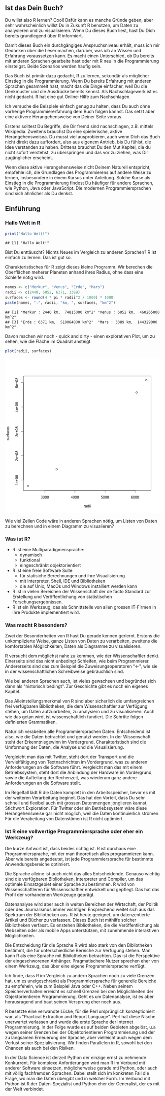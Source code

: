 ## Ist das Dein Buch?

Du willst also R lernen? Cool! Dafür kann es manche Gründe geben, aber sehr
wahrscheinlich willst Du in Zukunft R benutzen, um Daten zu analysieren und zu
visualisieren. Wenn Du dieses Buch liest, hast Du Dich bereits grundlegend
über R informiert.

Damit dieses Buch ein durchgängiges Anspruchsniveau erhält, muss ich mir
Gedanken über die Leser machen, darüber, was ich an Wissen und Erfahrung
voraussetzen kann. Es macht einen Unterschied, ob Du bereits mit anderen
Sprachen gearbeite hast oder mit R neu in die Programmierung einsteigst.
Beide Szenarios werden häufig sein.

Das Buch ist primär dazu gedacht, R zu lernen, sekundär als möglicher
Einstieg in die Programmierung. Wenn Du bereits Erfahrung mit anderen Sprachen
gesammelt hast, macht das die Dinge einfacher, weil Du die Denkmuster und die
Ausdrücke bereits kennst. Als Nachschlagewerk ist es nicht gedacht. R hat
eine gut Online-Hilfe zum Nachschlagen.

Ich versuche die Beispiele einfach genug zu halten, dass Du auch ohne
vorherige Programmiererfahrung dem Buch folgen kannst. Das setzt aber eine
aktivere Herangehensweise von Deiner Seite voraus.

Erstens solltest Du Begriffe, die Dir fremd sind nachschlagen, z.B. mittels
Wikipedia. Zweitens brauchst Du eine spielerische, aktive Herangehensweisea.
Du musst viel ausprobieren, auch wenn Dich das Buch nicht direkt dazu
auffordert, also aus eigenem Antrieb, bis Du fühlst, die Idee verstanden zu
haben. Drittens brauchst Du den Mut Kapitel, die du nicht sofort verstehst, zu
überspringen und das vor zu ziehen, was Dir zugänglicher erscheint.

Wenn diese aktive Herangehensweise nicht Deinem Naturell entspricht, empfehle
ich, die Grundlagen des Programmierens auf andere Weise zu lernen, insbesondere
in einem Kursus unter Anleitung. Solche Kurse als Einstieg in die
Programmierung findest Du häufiger für andere Sprachen, wie Python, Java oder
JavaScript. Die modernen Programmiersprachen sind sich ähnlicher als Du denkst.

## Einführung

### Hallo Welt in R


```r
print("Hallo Welt!")
```

```
## [1] "Hallo Welt!"
```

Bist Du enttäuscht? Nichts Neues im Vergleich zu anderen Sprachen?
R ist einfach zu lernen. Das ist gut so.

Charakteristisches für R zeigt dieses kleine Programm. Wir berechen die
Oberflächen meherer Planeten anhand ihres Radius, ohne dass eine Schleife
nötig wird.


```r
names <- c("Merkur", "Venus", "Erde", "Mars")
radii <- c(2440, 6052, 6371, 3389)
surfaces <- round(4 * pi * radii^2 / 1000) * 1000
paste(names, ":", radii, "km, ", surfaces, "km^2")
```

```
## [1] "Merkur : 2440 km,  74815000 km^2" "Venus : 6052 km,  460265000 km^2"
## [3] "Erde : 6371 km,  510064000 km^2"  "Mars : 3389 km,  144329000 km^2"
```

Davon machen wir noch - quick and dirty - einen explorativen Plot, um zu sehen,
wie die Fläche im Quadrat ansteigt.


```r
plot(radii, surfaces)
```

![plot of chunk planetsPlot](figure/planetsPlot-1.png) 

Wie viel Zeilen Code wäre in anderen Sprachen nötig, um Listen von Daten zu
berechnen und in einem Diagramm zu visualieren?

### Was ist R?

* R ist eine Multiparadigmensprache:
    * dynamisch
    * funktional
    * eingeschränkt objektorientiert
* R ist eine freie Software Suite
    * für statisiche Berechnungen und ihre Visualisierung
    * mit Interpreter, Shell, IDE und Bibliotheken
    * die auf Unix, MacOs und Windows installiert werden kann
* R ist in vielen Bereichen der Wissenschaft der de facto Standard zur
  Erstellung und Veröffentlichung von statistischen Forschungsergebnissen.
* R ist ein Werkzeug, das als Schnittstelle von allen grossen IT-Firmen
  in ihre Produkte implementiert wird.

### Was macht R besonders?

Zwei der Besonderheiten von R hast Du gerade kennen gerlernt. Erstens die
unkomplizierte Weise, ganze Listen von Daten zu verarbeiten, zweitens die
komfortablen Möglichkeiten, Daten als Diagramme zu visualisieren.

R versucht dem möglichst nahe zu kommen, wie der Wissenschaftler denkt.
Einerseits sind das nicht unbedingt Schleifen, wie beim Programmierer.
Andererseits sind das zum Beispiel die Zuweisungsoperatoren "<-", wie sie
in der wissenschaftlichen Schreibweise gebräuchlich sind.

Wie bei anderen Sprachen auch, ist vieles gewachsen und begründet sich dann
als "historisch bedingt". Zur Geschichte gibt es noch ein eigenes Kapitel.

Das Alleinstellungsmerkmal von R sind aber sicherlich die umfangreichen
frei verfügbaren Bibliotheken, die dem Wissenschaftler zur Verfügung stehen,
um Daten aufzuarbeiten, zu analysiern und zu visualisieren. Auch wie
das getan wird, ist wissenschaftlich fundiert. Die Schritte folgen
definierten Grammatiken.

Natürlich verabeiten alle Programmiersprachen Daten. Entscheidend ist also,
wie die Daten betrachtet und genutzt werden. In der Wissenschaft steht der
Erkenntnisgewinn im Vordergrund. Charakteristisch sind die Umformung der
Daten, die Analyse und die Visualisierung.

Vergleicht man das mit Twitter, steht dort der Transport und die Vervielfältigung
von Textnachrichten im Vordergrund, was zu anderen Anforderungen an die Software
führt. Vergleicht man das mit einem Betriebssystem, steht dort die Anbindung
der Hardware im Vordergrund, sowie die Aufteilung der Rechenzeit, was wiederum
ganz andere Anforderungen an die Software stellt.

Im Regelfall lädt R die Daten komplett in den Arbeitsspeicher, bevor es mit der
weiteren Verarbeitung beginnt. Das hat den Vorteil, dass Du sehr schnell und
flexibel auch mit grossen Datenmengen jonglieren kannst, Stichwort Exploration.
Für Twitter oder ein Betriebssystem wäre diese Herangehensweise gar nicht
möglich, weil die Daten kontinuierlich strömen. Für die Verabeitung von
Datenstömen ist R nicht optimiert.

### Ist R eine vollwertige Programmiersprache oder eher ein Werkzeug?

Die kurze Antwort ist, dass beides richtig ist. R ist durchaus eine
Programmiersprache, mit der man theoretisch alles programmieren kann.
Aber wie bereits angedeutet, ist jede Programmiersprache für bestimmte
Anwendungsbereiche optimiert.

Die Sprache alleine ist auch nicht das alles Entscheidende. Genauso wichtig
sind die verfügbaren Bibliotheken, Interpreter und Compiler, um das optimale
Einsatzgebiet einer Sprache zu bestimmen. R wird von Wissenschaftleren für
Wissenschaftler entwickelt und gepflegt. Das hat das Profil der vorhandenen
Werkzeuge geprägt.

Datenanalyse wird aber auch in weiten Bereichen der Wirtschaft, der Politik
oder des Journalismus immer wichtiger. Ensprechend weitet sich aus das Spektrum
der Bibliotheken aus. R ist heute geeignet, um datenzentierte Artikel und Bücher
zu verfassen. Dieses Buch ist mithilfe solcher Bibliotheken verfasst. Es
enstehen Bibliotheken, die die Veröffentlichung als Webseiten oder als mobile
Apps unterstützen, mit zunehmende interaktiven Möglichkeiten.

Die Entscheidung für die Sprache R wird also stark von den Bibliotheken
bestimmt, die für unterschiedliche Bereiche zur Verfügung stehen. Man kann R
als eine Sprache mit Bibilotheken betrachten. Das ist die Perspektive der
eingeschworenen Anhänger. Pragmatischere Nutzer sprechen eher von einem
Werkzeug, das über eine eigene Programmiersprache verfügt.

Ich finde, dass R im Vergleich zu andern Sprachen noch zu viele Grenzen
hat, um es uneigeschränkt als Programmiersprache für generelle Bereiche zu
empfeheln, wie zum Beispiel Java oder C++. Neben seinem Speicherverhalten
erreicht es schnell Grenzen bei den Möglichkeiten der Objektorientieren
Programmierung. Geht es um Datenanalyse, ist es aber herausragend und baut
seinen Versprung eher noch aus.

R besetzte eine verwandte Lücke, für die Perl ursprünglich konzeptioniert war,
als "Practical Extraction and Report Language". Perl hat diese Nische
unerwartet verlassen und wurde die erste Sprache der Internet Programmierung.
In der Folge wurde es auf beiden Gebieten abgelöst, u.a wegen seiner Grenzen
bei der Objektorientieren Programmierung und der zu langsamen Erneuerung der
Sprache, aber vielleicht auch wegen dem Verlust seiner Spezialisierung. Wir
finden Parallelen in R, sowohl bei den Chancen als auch bei den Risiken.

In der Data Science ist derzeit Python der einzige ernst zu nehmende Konkurrent.
Für komplexe Anforderungen wird man R im Verbund mit anderer Software
einsetzen, möglicherweise gerade mti Python, oder auch mit völlig fachfremden
Sprachen. Dabei stellt sich im konkreten Fall die Frage, wo man die Daten
übergibt und in welcher Form. Im Verbund mit Python ist R der Daten-Spezialist
und Python eher der Generalist, der es mit der Welt verbindet.

